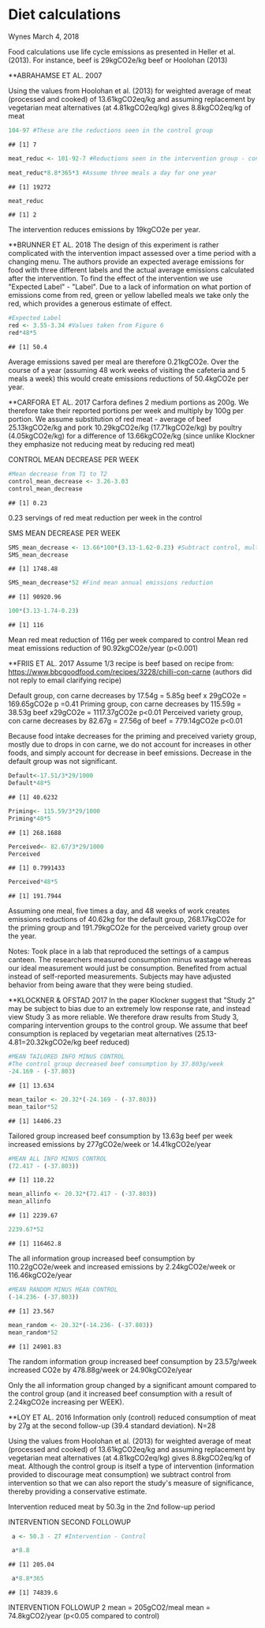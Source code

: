 Diet calculations
================
Wynes
March 4, 2018

Food calculations use life cycle emissions as presented in Heller et al. (2013). For instance, beef is 29kgCO2e/kg beef or Hoolohan (2013)

\*\*ABRAHAMSE ET AL. 2007

Using the values from Hoolohan et al. (2013) for weighted average of meat (processed and cooked) of 13.61kgCO2eq/kg and assuming replacement by vegetarian meat alternatives (at 4.81kgCO2eq/kg) gives 8.8kgCO2eq/kg of meat

``` r
104-97 #These are the reductions seen in the control group
```

    ## [1] 7

``` r
meat_reduc <- 101-92-7 #Reductions seen in the intervention group - control group reductions

meat_reduc*8.8*365*3 #Assume three meals a day for one year
```

    ## [1] 19272

``` r
meat_reduc
```

    ## [1] 2

The intervention reduces emissions by 19kgCO2e per year.

\*\*BRUNNER ET AL. 2018 The design of this experiment is rather complicated with the intervention impact assessed over a time period with a changing menu. The authors provide an expected average emissions for food with three different labels and the actual average emissions calculated after the intervention. To find the effect of the intervention we use "Expected Label" - "Label". Due to a lack of information on what portion of emissions come from red, green or yellow labelled meals we take only the red, which provides a generous estimate of effect.

``` r
#Expected Label
red <- 3.55-3.34 #Values taken from Figure 6
red*48*5
```

    ## [1] 50.4

Average emissions saved per meal are therefore 0.21kgCO2e. Over the course of a year (assuming 48 work weeks of visiting the cafeteria and 5 meals a week) this would create emissions reductions of 50.4kgCO2e per year.

\*\*CARFORA ET AL. 2017 Carfora defines 2 medium portions as 200g. We therefore take their reported portions per week and multiply by 100g per portion. We assume substitution of red meat - average of beef 25.13kgCO2e/kg and pork 10.29kgCO2e/kg (17.71kgCO2e/kg) by poultry (4.05kgCO2e/kg) for a difference of 13.66kgCO2e/kg (since unlike Klockner they emphasize not reducing meat by reducing red meat)

CONTROL MEAN DECREASE PER WEEK

``` r
#Mean decrease from T1 to T2
control_mean_decrease <- 3.26-3.03
control_mean_decrease
```

    ## [1] 0.23

0.23 servings of red meat reduction per week in the control

SMS MEAN DECREASE PER WEEK

``` r
SMS_mean_decrease <- 13.66*100*(3.13-1.62-0.23) #Subtract control, multiply by 100g/serving and by emissions factor
SMS_mean_decrease
```

    ## [1] 1748.48

``` r
SMS_mean_decrease*52 #Find mean annual emissions reduction
```

    ## [1] 90920.96

``` r
100*(3.13-1.74-0.23)
```

    ## [1] 116

Mean red meat reduction of 116g per week compared to control Mean red meat emissions reduction of 90.92kgCO2e/year (p&lt;0.001)

\*\*FRIIS ET AL. 2017 Assume 1/3 recipe is beef based on recipe from: <https://www.bbcgoodfood.com/recipes/3228/chilli-con-carne> (authors did not reply to email clarifying recipe)

Default group, con carne decreases by 17.54g = 5.85g beef x 29gCO2e = 169.65gCO2e p =0.41 Priming group, con carne decreases by 115.59g = 38.53g beef x29gCO2e = 1117.37gCO2e p&lt;0.01 Perceived variety group, con carne decreases by 82.67g = 27.56g of beef = 779.14gCO2e p&lt;0.01

Because food intake decreases for the priming and preceived variety group, mostly due to drops in con carne, we do not account for increases in other foods, and simply account for decrease in beef emissions. Decrease in the default group was not significant.

``` r
Default<-17.51/3*29/1000
Default*48*5
```

    ## [1] 40.6232

``` r
Priming<- 115.59/3*29/1000
Priming*48*5
```

    ## [1] 268.1688

``` r
Perceived<- 82.67/3*29/1000
Perceived
```

    ## [1] 0.7991433

``` r
Perceived*48*5
```

    ## [1] 191.7944

Assuming one meal, five times a day, and 48 weeks of work creates emissions reductions of 40.62kg for the default group, 268.17kgCO2e for the priming group and 191.79kgCO2e for the perceived variety group over the year.

Notes: Took place in a lab that reproduced the settings of a campus canteen. The researchers measured consumption minus wastage whereas our ideal measurement would just be consumption. Benefited from actual instead of self-reported measurements. Subjects may have adjusted behavior from being aware that they were being studied.

\*\*KLOCKNER & OFSTAD 2017 In the paper Klockner suggest that "Study 2" may be subject to bias due to an extremely low response rate, and instead view Study 3 as more reliable. We therefore draw results from Study 3, comparing intervention groups to the control group. We assume that beef consumption is replaced by vegetarian meat alternatives (25.13-4.81=20.32kgCO2e/kg beef reduced)

``` r
#MEAN TAILORED INFO MINUS CONTROL
#The control group decreased beef consumption by 37.803g/week
-24.169 - (-37.803)
```

    ## [1] 13.634

``` r
mean_tailor <- 20.32*(-24.169 - (-37.803))
mean_tailor*52
```

    ## [1] 14406.23

Tailored group increased beef consumption by 13.63g beef per week increased emissions by 277gCO2e/week or 14.41kgCO2e/year

``` r
#MEAN ALL INFO MINUS CONTROL
(72.417 - (-37.803))
```

    ## [1] 110.22

``` r
mean_allinfo <- 20.32*(72.417 - (-37.803))
mean_allinfo
```

    ## [1] 2239.67

``` r
2239.67*52
```

    ## [1] 116462.8

The all information group increased beef consumption by 110.22gCO2e/week and increased emissions by 2.24kgCO2e/week or 116.46kgCO2e/year

``` r
#MEAN RANDOM MINUS MEAN CONTROL
(-14.236- (-37.803))
```

    ## [1] 23.567

``` r
mean_random <- 20.32*(-14.236- (-37.803))
mean_random*52
```

    ## [1] 24901.83

The random information group increased beef consumption by 23.57g/week increased CO2e by 478.88g/week or 24.90kgCO2e/year

Only the all information group changed by a significant amount compared to the control group (and it increased beef consumption with a result of 2.24kgCO2e increasing per WEEK).

\*\*LOY ET AL. 2016 Information only (control) reduced consumption of meat by 27g at the second follow-up (39.4 standard deviation). N=28

Using the values from Hoolohan et al. (2013) for weighted average of meat (processed and cooked) of 13.61kgCO2eq/kg and assuming replacement by vegetarian meat alternatives (at 4.81kgCO2eq/kg) gives 8.8kgCO2eq/kg of meat. Although the control group is itself a type of intervention (information provided to discourage meat consumption) we subtract control from intervention so that we can also report the study's measure of significance, thereby providing a conservative estimate.

Intervention reduced meat by 50.3g in the 2nd follow-up period

INTERVENTION SECOND FOLLOWUP

``` r
 a <- 50.3 - 27 #Intervention - Control

 a*8.8
```

    ## [1] 205.04

``` r
 a*8.8*365
```

    ## [1] 74839.6

INTERVENTION FOLLOWUP 2 mean = 205gCO2/meal mean = 74.8kgCO2/year (p&lt;0.05 compared to control)
